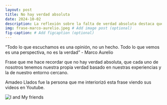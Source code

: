 ```yaml
---
layout: post
title: No hay verdad absoluta
date: 2024-10-02
description: La reflexión sobre la falta de verdad absoluta destaca que nuestras percepciones son opiniones basadas en experiencias personales y contextos cercanos, inspirada por la frase de Marco Aurelio y los videos de Amadeo Llados. # Add post description (optional)
img: frase-marco-aurelio.jpeg # Add image post (optional)
fig-caption: # Add figcaption (optional)
---
```

“Todo lo que escuchamos es una opinión, no un hecho. Todo lo que vemos es una perspectiva, no es la verdad” - Marco Aurelio

Frase que me hace recordar que no hay verdad absoluta, que cada uno de nosotros tenemos nuestra propia verdad basado en nuestras experiencias y la de nuestro entorno cercano.

Amadeo Llados fue la persona que me interiorizó esta frase viendo sus videos en Youtube.

![I and My friends]({{site.baseurl}}/assets/img/frase-marco-aurelio.jpeg)